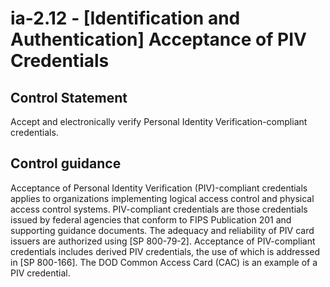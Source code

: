 # ia-2.12 - \[Identification and Authentication\] Acceptance of PIV Credentials

## Control Statement

Accept and electronically verify Personal Identity Verification-compliant credentials.

## Control guidance

Acceptance of Personal Identity Verification (PIV)-compliant credentials applies to organizations implementing logical access control and physical access control systems. PIV-compliant credentials are those credentials issued by federal agencies that conform to FIPS Publication 201 and supporting guidance documents. The adequacy and reliability of PIV card issuers are authorized using [SP 800-79-2]. Acceptance of PIV-compliant credentials includes derived PIV credentials, the use of which is addressed in [SP 800-166]. The DOD Common Access Card (CAC) is an example of a PIV credential.
